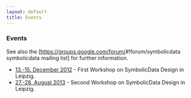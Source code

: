 ```yaml
---
layout: default
title: Events
---
```


### Events

See also the [<https://groups.google.com/forum/>\#!forum/symbolicdata symbolicdata mailing list] for further information.

-   [13.-15. December 2012](Events.2012-12 "wikilink") - First Workshop on SymbolicData Design in Leipzig.
-   [27.-28. August 2013](Events.2013-08 "wikilink") - Second Workshop on SymbolicData Design in Leipzig.

